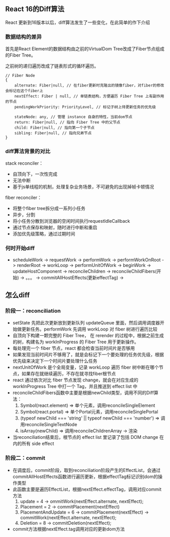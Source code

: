 ## React 16的Diff算法

React 更新到16版本以后，diff算法发生了一些变化，在此简单的作下介绍

### 数据结构的差异

首先是React Element的数据结构由之前的VirtualDom Tree改成了Fiber节点组成的Fiber Tree。

之前树的递归遍历改成了链表形式的循环遍历。

```
// Fiber Node
{
    alternate: Fiber|null, // 在fiber更新时克隆出的镜像fiber，对fiber的修改会标记在这个fiber上
    nextEffect: Fiber | null, // 单链表结构，方便遍历 Fiber Tree 上有副作用的节点
    pendingWorkPriority: PriorityLevel, // 标记子树上待更新任务的优先级

	stateNode: any, // 管理 instance 自身的特性，当前dom节点
    return: Fiber|null, // 指向 Fiber Tree 中的父节点
    child: Fiber|null, // 指向第一个子节点
    sibling: Fiber|null, // 指向兄弟节点
}
```

### diff算法背景的对比

stack reconciler：
- 自顶向下，一次性完成
- 无法中断
- 基于js单线程的机制，处理复杂业务场景，不可避免的出现掉帧卡顿情况

fiber reconciler：
- 将整个fiber tree拆分成一系列小任务
- 异步，分割
- 将小任务分散到浏览器的空闲时间执行requestIdleCallback
- 通过节点保存和映射，随时进行中断和重启
- 添加优先级策略，通过过期时间
  
### 何时开始diff
- scheduleWork -> requestWork -> performWork -> performWorkOnRoot -> renderRoot -> workLoop -> performUnitOfWork -> beginWork -> updateHostComponent -> reconcileChildren -> reconcileChildFibers(开始) -> 。。。 -> commitAllHostEffects(更新effectTag) -> 

## 怎么diff

### 阶段一：reconciliation
- setState 先把此次更新放到更新队列 updateQueue 里面，然后调用调度器开始做更新任务。performWork 先调用 workLoop 对 fiber 树进行遍历比较
- 自顶向下构建一颗完整的 Fiber Tree， 在 rerender 的过程中，根据之前生成的树，构建名为 workInProgress 的 Fiber Tree 用于更新操作。
- 每处理完一个 fiber 节点，react 都会检查当前时间片是否够用
- 如果发现当前时间片不够用了，就是会标记下一个要处理的任务优先级，根据优先级来决定下一个时间片要处理什么任务
- nextUnitOfWork 是个全局变量，记录 workLoop 遍历 fiber 树中断在哪个节点，如果存在就继续遍历，不存在就寻找fiber根节点
- react 通过依次对比 fiber 节点发现 change，就会在对应生成的 workInProgress Tree 中打一个 Tag，并且推送到 effect list 中
- reconcileChildFibers函数中主要是根据newChild类型，调用不同的Diff算法：
   1. Symbol(react.element) => 单个元素，调用reconcileSingleElement
   2. Symbol(react.portal)  => 单个Portal元素，调用reconcileSinglePortal
   3. (typeof newChild === 'string' || typeof newChild === 'number') => 调用reconcileSingleTextNode
   4. isArray(newChild) => 调用reconcileChildrenArray -> 渲染
- 当reconciliation结束后，根节点的 effect list 里记录了包括 DOM change 在内的所有 side effect

### 阶段二：commit
- 在调度后，commit阶段，取到reconciliation阶段产生的EffectList，会通过commitAllHostEffects函数进行遍历更新，根据effectTag标记识别dom的操作类型
- 此函数主要是遍历EffectList，根据nextEffect.effectTag，调用对应commit方法
  1. update = 4 -> ommitWork(nextEffect.alternate, nextEffect);
  2. Placement = 2 -> commitPlacement(nextEffect)
  3. PlacementAndUpdate = 6 -> commitPlacement(nextEffect) -> commitWork(nextEffect.alternate, nextEffect);
  4. Deletion = 8 -> commitDeletion(nextEffect);
- commit方法根据nextEffect.tag调用对应的更新dom方法
